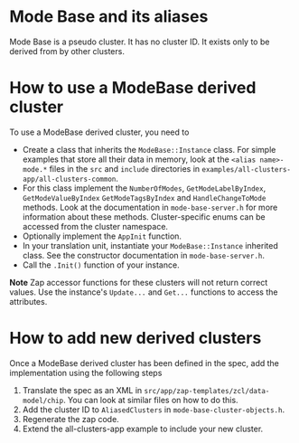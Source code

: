 # Mode Base and its aliases

Mode Base is a pseudo cluster. It has no cluster ID. It exists only to be derived
from by other clusters.

# How to use a ModeBase derived cluster

To use a ModeBase derived cluster, you need to

-   Create a class that inherits the `ModeBase::Instance` class. For simple examples
    that store all their data in memory,
    look at the `<alias name>-mode.*` files in the `src` and `include`
    directories in `examples/all-clusters-app/all-clusters-common`.
-   For this class implement the `NumberOfModes`, `GetModeLabelByIndex`,
    `GetModeValueByIndex` `GetModeTagsByIndex` and `HandleChangeToMode` methods.
    Look at the documentation in `mode-base-server.h` for more information about
    these methods. Cluster-specific enums can be accessed from the cluster
    namespace.
-   Optionally implement the `AppInit` function.
-   In your translation unit, instantiate your `ModeBase::Instance` inherited class.
    See the constructor documentation in `mode-base-server.h`.
-   Call the `.Init()` function of your instance.

**Note** Zap accessor functions for these clusters will not return correct values.
Use the instance's `Update...` and `Get...` functions to access the attributes.

# How to add new derived clusters

Once a ModeBase derived cluster has been defined in the spec, add the
implementation using the following steps

1.  Translate the spec as an XML in `src/app/zap-templates/zcl/data-model/chip`.
    You can look at similar files on how to do this.
2.  Add the cluster ID to `AliasedClusters` in `mode-base-cluster-objects.h`.
3.  Regenerate the zap code.
4.  Extend the all-clusters-app example to include your new cluster.
